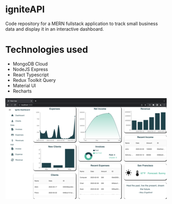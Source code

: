 # igniteAPI

Code repository for a MERN fullstack application to track small business data and display it in an interactive dashboard.

# Technologies used
* MongoDB Cloud 
* NodeJS Express
* React Typescript
* Redux Toolkit Query
* Material UI
* Recharts 

![Text](/Screenshot.png?raw=True)





